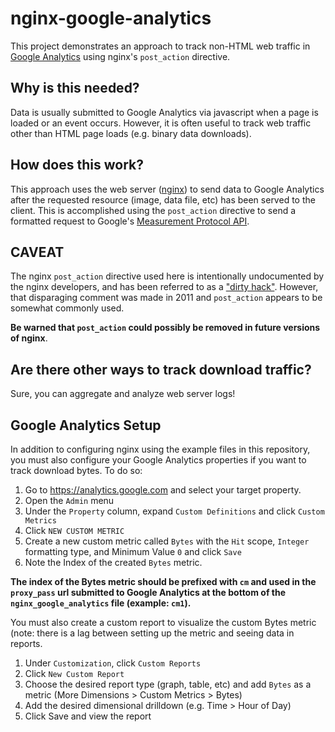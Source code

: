 # nginx-google-analytics

This project demonstrates an approach to track non-HTML web traffic in
[Google Analytics](https://analytics.google.com) using nginx's
`post_action` directive.

## Why is this needed?

Data is usually submitted to Google Analytics via javascript when a page
is loaded or an event occurs. However, it is often useful to track web
traffic other than HTML page loads (e.g. binary data downloads).

## How does this work?

This approach uses the web server ([nginx](https://www.nginx.com/)) to send data
to Google Analytics after the requested resource (image, data file, etc)
has been served to the client. This is accomplished using the `post_action` directive
to send a formatted request to Google's
[Measurement Protocol API](https://developers.google.com/analytics/devguides/collection/protocol/v1/).

## CAVEAT

The nginx `post_action` directive used here is intentionally undocumented
by the nginx developers, and has been referred to as a ["dirty hack"](https://forum.nginx.org/read.php?2,213627,213722).
However, that disparaging comment was made in 2011 and `post_action` appears
to be somewhat commonly used.

__Be warned that `post_action` could possibly be removed in future versions of nginx__.

## Are there other ways to track download traffic?

Sure, you can aggregate and analyze web server logs!

## Google Analytics Setup

In addition to configuring nginx using the example files in this repository, you
must also configure your Google Analytics properties if you want to track download
bytes. To do so:

1. Go to https://analytics.google.com and select your target property.
1. Open the `Admin` menu
1. Under the `Property` column, expand `Custom Definitions` and click `Custom Metrics`
1. Click `NEW CUSTOM METRIC`
1. Create a new custom metric called `Bytes` with the `Hit` scope, `Integer` formatting type, and Minimum Value `0` and click `Save`
1. Note the Index of the created `Bytes` metric.

__The index of the Bytes metric should be prefixed with `cm` and used in the `proxy_pass` url submitted to
Google Analytics at the bottom of the `nginx_google_analytics` file (example: `cm1`).__

You must also create a custom report to visualize the custom Bytes metric (note: there is a
lag between setting up the metric and seeing data in reports.

1. Under `Customization`, click `Custom Reports`
1. Click `New Custom Report`
1. Choose the desired report type (graph, table, etc) and add `Bytes` as a metric (More Dimensions > Custom Metrics > Bytes)
1. Add the desired dimensional drilldown (e.g. Time > Hour of Day)
1. Click Save and view the report
